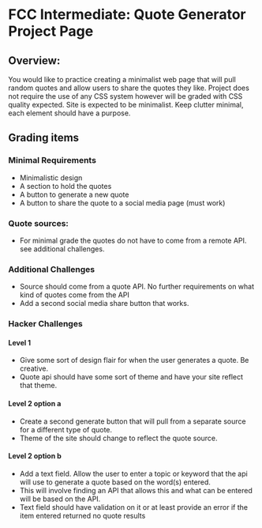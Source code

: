 # FCC Intermediate: Quote Generator Project Page

## Overview:

You would like to practice creating a minimalist web page that will pull random quotes and allow users to share the quotes they like. Project does not require the use of any CSS system however will be graded with CSS quality expected.
Site is expected to be minimalist. Keep clutter minimal, each element should have a purpose.

## Grading items

### Minimal Requirements
* Minimalistic design
* A section to hold the quotes
* A button to generate a new quote
* A button to share the quote to a social media page (must work)

### Quote sources:
* For minimal grade the quotes do not have to come from a remote API. see additional challenges.

### Additional Challenges
* Source should come from a quote API. No further requirements on what kind of quotes come from the API
* Add a second social media share button that works.

### Hacker Challenges
#### Level 1
* Give some sort of design flair for when the user generates a quote. Be creative.
* Quote api should have some sort of theme and have your site reflect that theme.

#### Level 2 option a
* Create a second generate button that will pull from a separate source for a different type of quote.
* Theme of the site should change to reflect the quote source.

#### Level 2 option b
* Add a text field. Allow the user to enter a topic or keyword that the api will use to generate a quote based on the word(s) entered.
* This will involve finding an API that allows this and what can be entered will be based on the API.
* Text field should have validation on it or at least provide an error if the item entered returned no quote results
